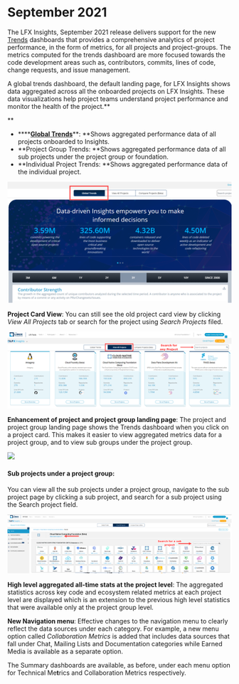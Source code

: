 # September 2021

The LFX Insights, September 2021 release delivers support for the new [Trends](../trends.md) dashboards that provides a comprehensive analytics of project performance, in the form of metrics, for all projects and project-groups. The metrics computed for the trends dashboard are more focused towards the code development areas such as, contributors, commits, lines of code, change requests, and issue management. 

A global trends dashboard, the default landing page, for LFX Insights shows data aggregated across all the onboarded projects on LFX Insights. These data visualizations help project teams understand project performance and monitor the health of the project.**

**

* ****[**Global Trends**](../trends.md#global-trends)**: **Shows aggregated performance data of all projects onboarded to Insights.
* **Project Group Trends: **Shows aggregated performance data of all sub projects under the project group or foundation.
* **Individual Project Trends: **Shows aggregated performance data of the individual project.

![](<../../.gitbook/assets/landing page global trends.png>)

**Project Card View**: You can still see the old project card view by clicking _View All Projects_ tab or search for the project using _Search Projects_ filed.

![](<../../.gitbook/assets/view all projects tab.png>)

**Enhancement of project and project group landing page**: The project and project group landing page shows the Trends dashboard when you click on a project card. This makes it easier to view aggregated  metrics data for a project group, and to view sub groups under the project group.

![](https://lh6.googleusercontent.com/35GOJ8M3Lz8350MOD6hZCegw5ruxeHWar9S5YfAiBz5zb8rMIY_t-hYvIUOgtHPSneYNJMS7OVHa2pGLWrCc95OzwaO_LNZs2updt2Z0LMItFk98HOf4JQEvtS8OkcfBetMhoD6I=s0)

#### **Sub projects under a project group:**

You can view all the sub projects under a project group, navigate to the sub project page by clicking a sub project, and search for a sub project using the Search project field.

![](<../../.gitbook/assets/view sub projects of a project group (1).png>)

**High level aggregated all-time stats at the project level**: The aggregated statistics across key code and ecosystem related metrics at each project level are displayed which is an extension to the previous high level statistics that were available only at the project group level.

**New Navigation menu**: Effective changes to the navigation menu to clearly reflect the data sources under each category. For example, a new menu option called _Collaboration Metrics_ is added that includes data sources that fall under Chat, Mailing Lists and Documentation categories while Earned Media is available as a separate option.

The Summary dashboards are available, as before, under each menu option for Technical Me**t**rics and Collaboration Metrics respectively.
